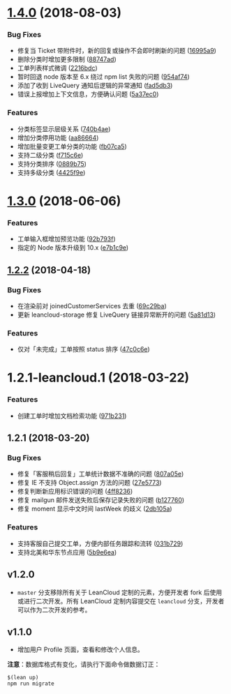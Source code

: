 <a name="1.4.0"></a>
# [1.4.0](https://github.com/leancloud/ticket/compare/v1.3.0...v1.4.0) (2018-08-03)


### Bug Fixes

* 修复当 Ticket 带附件时，新的回复或操作不会即时刷新的问题 ([16995a9](https://github.com/leancloud/ticket/commit/16995a9))
* 删除分类时增加更多限制 ([88747ad](https://github.com/leancloud/ticket/commit/88747ad))
* 工单列表样式微调 ([2216bdc](https://github.com/leancloud/ticket/commit/2216bdc))
* 暂时回退 node 版本至 6.x 绕过 npm list 失败的问题 ([954af74](https://github.com/leancloud/ticket/commit/954af74))
* 添加了收到 LiveQuery 通知后逻辑的异常通知 ([fad5db3](https://github.com/leancloud/ticket/commit/fad5db3))
* 错误上报增加上下文信息，方便确认问题 ([5a37ec0](https://github.com/leancloud/ticket/commit/5a37ec0))


### Features

* 分类标签显示层级关系 ([740b4ae](https://github.com/leancloud/ticket/commit/740b4ae))
* 增加分类停用功能 ([aa86664](https://github.com/leancloud/ticket/commit/aa86664))
* 增加批量变更工单分类的功能 ([fb07ca5](https://github.com/leancloud/ticket/commit/fb07ca5))
* 支持二级分类 ([f715c6e](https://github.com/leancloud/ticket/commit/f715c6e))
* 支持分类排序 ([0889b75](https://github.com/leancloud/ticket/commit/0889b75))
* 支持多级分类 ([4425f9e](https://github.com/leancloud/ticket/commit/4425f9e))



<a name="1.3.0"></a>
# [1.3.0](https://github.com/leancloud/ticket/compare/v1.2.2...v1.3.0) (2018-06-06)


### Features

* 工单输入框增加预览功能 ([92b793f](https://github.com/leancloud/ticket/commit/92b793f))
* 指定的 Node 版本升级到 10.x ([e7b1c9e](https://github.com/leancloud/ticket/commit/e7b1c9e))



<a name="1.2.2"></a>
## [1.2.2](https://github.com/leancloud/ticket/compare/v1.2.1...v1.2.2) (2018-04-18)


### Bug Fixes

* 在渲染前对 joinedCustomerServices 去重 ([69c29ba](https://github.com/leancloud/ticket/commit/69c29ba))
* 更新 leancloud-storage 修复 LiveQuery 链接异常断开的问题 ([5a81d13](https://github.com/leancloud/ticket/commit/5a81d13))


### Features

* 仅对「未完成」工单按照 status 排序 ([47c0c6e](https://github.com/leancloud/ticket/commit/47c0c6e))



<a name="1.2.1-leancloud.1"></a>
# 1.2.1-leancloud.1 (2018-03-22)

### Features

* 创建工单时增加文档检索功能 ([971b231](https://github.com/leancloud/ticket/commit/971b231))


<a name="1.2.1"></a>
## 1.2.1 (2018-03-20)


### Bug Fixes

* 修复「客服稍后回复」工单统计数据不准确的问题 ([807a05e](https://github.com/leancloud/ticket/commit/807a05e))
* 修复 IE 不支持 Object.assign 方法的问题 ([27e5773](https://github.com/leancloud/ticket/commit/27e5773))
* 修复判断新应用标识错误的问题 ([4ff8236](https://github.com/leancloud/ticket/commit/4ff8236))
* 修复 mailgun 邮件发送失败后保存记录失败的问题 ([b127760](https://github.com/leancloud/ticket/commit/b127760))
* 修复 moment 显示中文时间 lastWeek 的歧义 ([2db105a](https://github.com/leancloud/ticket/commit/2db105a))


### Features

* 支持客服自己提交工单，方便内部任务跟踪和流转 ([031b729](https://github.com/leancloud/ticket/commit/031b729))
* 支持北美和华东节点应用 ([5b9e6ea](https://github.com/leancloud/ticket/commit/5b9e6ea))


## v1.2.0
* `master` 分支移除所有关于 LeanCloud 定制的元素，方便开发者 fork 后使用或进行二次开发。所有 LeanCloud 定制内容提交在 `leancloud` 分支，开发者可以作为二次开发的参考。

## v1.1.0

* 增加用户 Profile 页面，查看和修改个人信息。

**注意**：数据库格式有变化，请执行下面命令做数据订正：

```
$(lean up)
npm run migrate
```

